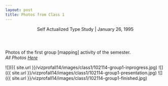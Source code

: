 ```yaml
---
layout: post
title: Photos from Class 1
---
```


<article class="individual-post">
 <header class="post-header">
 	Self Actualized Type Study | January 26, 1995  
 </header>
<section class="post-content">

<p>Photos of the first group [mapping] activity of the semester.<br>
<i>All Photos <a href="https://github.com/nategulledge/vizprofall14/tree/gh-pages/images/class1/all-photos">Here </a></i>
</p>

![]({{ site.url }}/vizprofall14/images/class1/102114-group1-inprogress.jpg)
![]({{ site.url }}/vizprofall14/images/class1/102114-group1-presentation.jpg)
![]({{ site.url }}/vizprofall14/images/class1/102114-group1-finished.jpg)

</section>
</article>
